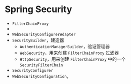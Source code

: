 # Spring Security

- `FilterChainProxy`
- 
- `WebSecurityConfigurerAdapter`
- `SecurityBuilder`，建造器
  - `AuthenticationManagerBuilder`，验证管理器
  - `WebSecurity`，用来创建 `FilterChainProxy` 过滤器
  - `HttpSecurity`，用来创建 `FilterChainProxy` 中的一个 `SecurityFilterChain`
- `SecurityConfigurer`
- `WebSecurityConfiguration`，
